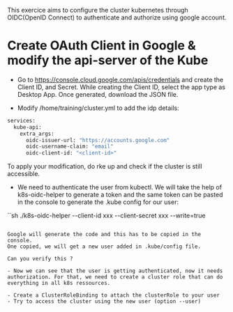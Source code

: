 This exercice aims to  configure the cluster kubernetes through OIDC(OpenID Connect) to authenticate and authorize using google account.

# Create OAuth Client in Google & modify the api-server of the Kube

 - Go to https://console.cloud.google.com/apis/credentials and create the Client ID, and Secret. While creating the Client ID, select the app type as Desktop App. Once generated, download the JSON file.

- Modify /home/training/cluster.yml to add the idp details:

```sh
services:
  kube-api:
    extra_args:
      oidc-issuer-url: "https://accounts.google.com"
      oidc-username-claim: "email"
      oidc-client-id: "<client-id>"
```

To apply your modification, do rke up and check if the cluster is still accessible.

- We need to authenticate the user from kubectl. We will take the help of k8s-oidc-helper to generate a token and the same token can be pasted in the console to generate the .kube config for our user:

``sh
./k8s-oidc-helper --client-id xxx   --client-secret xxx   --write=true
```

Google will generate the code and this has to be copied in the console.
One copied, we will get a new user added in .kube/config file. 

Can you verify this ?

- Now we can see that the user is getting authenticated, now it needs authorization. For that, we need to create a cluster role that can do everything in all k8s ressources.

- Create a ClusterRoleBinding to attach the clusterRole to your user
- Try to access the cluster using the new user (option --user)



